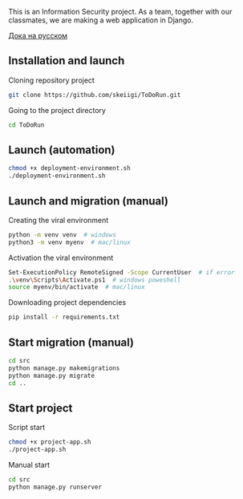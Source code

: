 This is an Information Security project. As a team, together with our classmates, we are making a web application in Django.

[Дока на русском](./docs/README.ru.md)

## Installation and launch

Cloning repository project

```bash
git clone https://github.com/skeiigi/ToDoRun.git
```

Going to the project directory

```bash
cd ToDoRun
```

## Launch (automation)

```bash
chmod +x deployment-environment.sh
./deployment-environment.sh
```

## Launch and migration (manual)

Creating the viral environment

```bash
python -m venv venv  # windows
python3 -m venv myenv  # mac/linux 
```

Activation the viral environment

```bash
Set-ExecutionPolicy RemoteSigned -Scope CurrentUser  # if error
.\venv\Scripts\Activate.ps1  # windows poweshell
source myenv/bin/activate  # mac/linux
```

Downloading project dependencies

```bash
pip install -r requirements.txt
```

## Start migration (manual)

```bash
cd src
python manage.py makemigrations
python manage.py migrate
cd ..
```

## Start project

Script start

```bash
chmod +x project-app.sh
./project-app.sh
```

Manual start

```bash
cd src
python manage.py runserver
```
